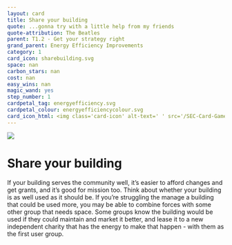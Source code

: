 ```yaml
---
layout: card
title: Share your building
quote: ...gonna try with a little help from my friends
quote-attribution: The Beatles
parent: T1.2 - Get your strategy right
grand_parent: Energy Efficiency Improvements 
category: 1
card_icon: sharebuilding.svg
space: nan
carbon_stars: nan
cost: nan
easy_wins: nan
magic_wand: yes
step_number: 1
cardpetal_tag: energyefficiency.svg
cardpetal_colour: energyefficiencycolour.svg
card_icon_html: <img class='card-icon' alt-text=' ' src='/SEC-Card-Game/graphics/card_icons/sharebuilding.svg'>
---
```


<img class='card-icon' alt-text=' ' src='/SEC-Card-Game/graphics/card_icons/sharebuilding.svg'>
<h1>Share your building</h1>

<p>If your building serves the community well, it’s easier to afford changes and get grants, and it’s good for mission too. Think about whether your building is as well used as it should be.  If you’re struggling the manage a building that could be used more, you may be able to combine forces with some other group that needs space.  Some groups know the building would be used if they could maintain and market it better, and lease it to a new independent charity that has the energy to make that happen - with them as the first user group.</p> 

